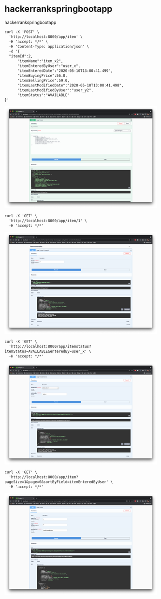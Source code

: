 # hackerrankspringbootapp
hackerrankspringbootapp

```console
curl -X 'POST' \
  'http://localhost:8000/app/item' \
  -H 'accept: */*' \
  -H 'Content-Type: application/json' \
  -d '{
  "itemId":2,
      "itemName":"item_x2",
      "itemEnteredByUser":"user_x",
      "itemEnteredDate":"2020-05-10T13:00:41.499",
      "itemBuyingPrice":56.0,
      "itemSellingPrice":59.0,
      "itemLastModifiedDate":"2020-05-10T13:00:41.498",
      "itemLastModifiedByUser":"user_y2",
      "itemStatus":"AVAILABLE"
}'
```
![alt text](https://raw.githubusercontent.com/imdadareeph/hackerrankspringbootapp/main/screenshots/1insert.png "preview1")

```console
curl -X 'GET' \
  'http://localhost:8000/app/item/1' \
  -H 'accept: */*'
```

![alt text](https://raw.githubusercontent.com/imdadareeph/hackerrankspringbootapp/main/screenshots/5ItemsById.png "preview3")


```console
curl -X 'GET' \
  'http://localhost:8000/app/itemstatus?itemStatus=AVAILABLE&enteredBy=user_x' \
  -H 'accept: */*'
```
![alt text](https://raw.githubusercontent.com/imdadareeph/hackerrankspringbootapp/main/screenshots/7itemstatus.png "preview7")


```console
curl -X 'GET' \
  'http://localhost:8000/app/item?pageSize=1&page=0&sortByField=itemEnteredByUser' \
  -H 'accept: */*'
```

![alt text](https://raw.githubusercontent.com/imdadareeph/hackerrankspringbootapp/main/screenshots/8pagination.png "preview8")

